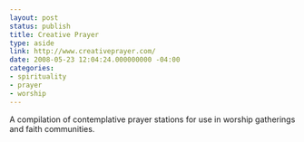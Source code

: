 ```yaml
---
layout: post
status: publish
title: Creative Prayer
type: aside
link: http://www.creativeprayer.com/
date: 2008-05-23 12:04:24.000000000 -04:00
categories:
- spirituality
- prayer
- worship
---
```

<p>A compilation of contemplative prayer stations for use in worship gatherings and faith communities.</p>
